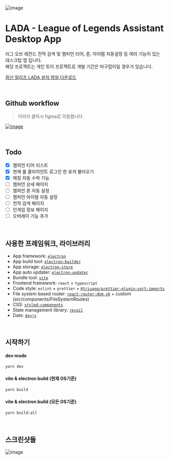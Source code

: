![image](https://user-images.githubusercontent.com/43225384/222954627-046f316f-967c-4059-b5d6-e35362f68631.png)

# LADA - League of Legends Assistant Desktop App

리그 오브 레전드 전적 검색 및 챔피언 티어, 룬, 아이템 자동설정 등 여러 기능이 있는 데스크탑 앱 입니다.<br />
해당 프로젝트는 개인 토이 프로젝트로 개발 기간은 마구잡이일 경우가 있습니다.<br />

[최신 릴리즈 LADA 설치 파일 다운로드](https://github.com/2skydev/LADA/releases/download/v0.0.3/LADA-Setup-0.0.3.exe)

<br />

## Github workflow

> 이미지 클릭시 figma로 이동합니다

[![image](https://user-images.githubusercontent.com/43225384/226127143-bdfe4f6a-dd3a-4cf5-a9ea-f9ced9698d68.png)](https://www.figma.com/file/qJrFt4YVAZX5UdbeKLx6xA/LADA-flows?t=nikt7H1DQ6dTKM96-1)

<br />

## Todo

- [x] 챔피언 티어 리스트
- [x] 현재 롤 클라이언트 로그인 한 유저 불러오기
- [x] 매칭 자동 수락 기능
- [ ] 챔피언 상세 페이지
- [ ] 챔피언 룬 자동 설정
- [ ] 챔피언 아이템 자동 설정
- [ ] 전적 검색 페이지
- [ ] 인게임 정보 페이지
- [ ] 오버레이 기능 추가

<br />

## 사용한 프레임워크, 라이브러리

- App framework: [`electron`](https://www.electronjs.org/)
- App build tool: [`electron-builder`](https://www.electron.build/)
- App storage: [`electron-store`](https://github.com/sindresorhus/electron-store)
- App auto updater: [`electron-updater`](https://www.electron.build/auto-update)
- Bundle tool: [`vite`](https://vitejs.dev/)
- Frontend framework: `react` + `typescript`
- Code style: `eslint` + `prettier` + [`@trivago/prettier-plugin-sort-imports`](https://github.com/trivago/prettier-plugin-sort-imports)
- File system based router: [`react-router-dom v6`](https://reactrouter.com/docs/en/v6) + custom (src/components/FileSystemRoutes)
- CSS: [`styled-components`](https://styled-components.com/)
- State management library: [`recoil`](https://hookstate.js.org/)
- Date: [`dayjs`](https://day.js.org/)

<br />

## 시작하기

#### dev mode

```bash
yarn dev
```

#### vite & electron build (현재 OS기준)

```bash
yarn build
```

#### vite & electron build (모든 OS기준)

```bash
yarn build:all
```

<br />

## 스크린샷들

![image](https://user-images.githubusercontent.com/43225384/222954627-046f316f-967c-4059-b5d6-e35362f68631.png)
